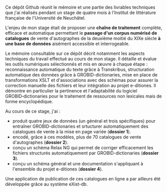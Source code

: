 
Ce dépôt Github réunit le mémoire et une partie des livrables techniques que j'ai réalisés pendant un stage de quatre mois à l'Institut de littérature française de l'Université de Neuchâtel. 

L'enjeu de mon stage était de proposer une **chaîne de traitement** complète, efficace et automatique permettant le **passage d'un corpus numérisé de catalogues** de vente d'autographes de la deuxième moitié du XIXe siècle **à une base de données** aisément accessible et interrogeable.

Le mémoire consultable sur ce dépôt décrit notamment les aspects techniques du travail effectué au cours de mon stage. Il détaille et évalue les outils numériques sélectionnés et mis en œuvre à chaque étape : reconnaissance automatique du texte grâce à Transkribus, structuration automatique des données grâce à GROBID-dictionaries, mise en place de transformations XSLT et d'associations avec des schémas pour assurer la correction manuelle des fichiers et leur intégration au projet e-ditiones. Il démontre en particulier la pertinence et l'adaptabilité du logiciel GROBID‑dictionaries pour le traitement de ressources non lexicales mais de forme encyclopédique.

Au cours de ce stage, j'ai :
+ produit quatre jeux de données (un général et trois spécifiques) pour entraîner GROBID-dictionaries et srtucturer automatiquement des catalogues de vente à la mise en page variée (**dossier 1**).
+ encodé, grâce à ces modèles, plus de 70 catalogues de vente d'autographes (**dossier 2**).
+ conçu un schéma Relax NG qui permet de corriger efficacement les fichiers structurés automatiquement par GROBID-dictionaries (**dossier 3**).
+ conçu un schéma général et une documentation s'appliquant à l'ensemble du projet e-ditiones (**dossier 4**).

Une application de publication de ces catalogues en ligne a par ailleurs été développée grâce au système eXist-db.

